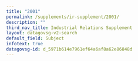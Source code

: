 ```yaml
---
title: "2001"
permalink: /supplements/ir-supplement/2001/
description: ""
third_nav_title: Industrial Relations Supplement
layout: datagovsg-v2-search
default_field: Subject
infotext: true
datagovsg-id: d_5971b614e7961ef64a6af8a62e86848d
---
```

